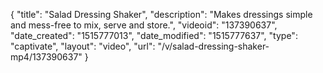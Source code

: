 {
    "title": "Salad Dressing Shaker",
    "description": "Makes dressings simple and mess-free to mix, serve and store.",
    "videoid": "137390637",
    "date_created": "1515777013",
    "date_modified": "1515777637",
    "type": "captivate",
    "layout": "video",
    "url": "\/v\/salad-dressing-shaker-mp4\/137390637"
}